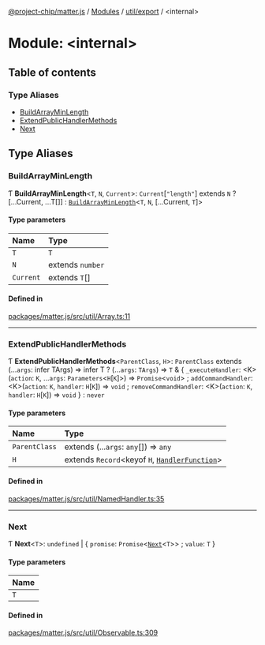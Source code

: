 [@project-chip/matter.js](../README.md) / [Modules](../modules.md) / [util/export](util_export.md) / \<internal\>

# Module: \<internal\>

## Table of contents

### Type Aliases

- [BuildArrayMinLength](util_export._internal_.md#buildarrayminlength)
- [ExtendPublicHandlerMethods](util_export._internal_.md#extendpublichandlermethods)
- [Next](util_export._internal_.md#next)

## Type Aliases

### BuildArrayMinLength

Ƭ **BuildArrayMinLength**\<`T`, `N`, `Current`\>: `Current`[``"length"``] extends `N` ? [...Current, ...T[]] : [`BuildArrayMinLength`](util_export._internal_.md#buildarrayminlength)\<`T`, `N`, [...Current, `T`]\>

#### Type parameters

| Name | Type |
| :------ | :------ |
| `T` | `T` |
| `N` | extends `number` |
| `Current` | extends `T`[] |

#### Defined in

[packages/matter.js/src/util/Array.ts:11](https://github.com/project-chip/matter.js/blob/904d0c9b952b91f28a21803759c5e5c66ee4d272/packages/matter.js/src/util/Array.ts#L11)

___

### ExtendPublicHandlerMethods

Ƭ **ExtendPublicHandlerMethods**\<`ParentClass`, `H`\>: `ParentClass` extends (...`args`: infer TArgs) => infer T ? (...`args`: `TArgs`) => `T` & \{ `_executeHandler`: \<K\>(`action`: `K`, ...`args`: `Parameters`\<`H`[`K`]\>) => `Promise`\<`void`\> ; `addCommandHandler`: \<K\>(`action`: `K`, `handler`: `H`[`K`]) => `void` ; `removeCommandHandler`: \<K\>(`action`: `K`, `handler`: `H`[`K`]) => `void`  } : `never`

#### Type parameters

| Name | Type |
| :------ | :------ |
| `ParentClass` | extends (...`args`: `any`[]) => `any` |
| `H` | extends `Record`\<keyof `H`, [`HandlerFunction`](util_export.md#handlerfunction)\> |

#### Defined in

[packages/matter.js/src/util/NamedHandler.ts:35](https://github.com/project-chip/matter.js/blob/904d0c9b952b91f28a21803759c5e5c66ee4d272/packages/matter.js/src/util/NamedHandler.ts#L35)

___

### Next

Ƭ **Next**\<`T`\>: `undefined` \| \{ `promise`: `Promise`\<[`Next`](util_export._internal_.md#next)\<`T`\>\> ; `value`: `T`  }

#### Type parameters

| Name |
| :------ |
| `T` |

#### Defined in

[packages/matter.js/src/util/Observable.ts:309](https://github.com/project-chip/matter.js/blob/904d0c9b952b91f28a21803759c5e5c66ee4d272/packages/matter.js/src/util/Observable.ts#L309)
